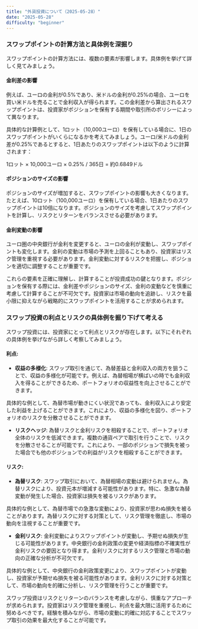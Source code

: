```yaml
---
title: "外貨投資について（2025-05-28）"
date: "2025-05-28"
difficulty: "beginner"
---
```


### **スワップポイントの計算方法と具体例を深掘り**

スワップポイントの計算方法には、複数の要素が影響します。具体例を挙げて詳しく見てみましょう。

#### **金利差の影響**

例えば、ユーロの金利が0.5%であり、米ドルの金利が0.25%の場合、ユーロを買い米ドルを売ることで金利収入が得られます。この金利差から算出されるスワップポイントは、投資家がポジションを保有する期間や取引所のポリシーによって異なります。

具体的な計算例として、1ロット（10,000ユーロ）を保有している場合に、1日のスワップポイントがいくらになるかを考えてみましょう。ユーロ/米ドルの金利差が0.25%であるとすると、1日あたりのスワップポイントは以下のように計算されます：

1ロット × 10,000ユーロ × 0.25% / 365日 = 約0.6849ドル

#### **ポジションのサイズの影響**

ポジションのサイズが増加すると、スワップポイントの影響も大きくなります。たとえば、10ロット（100,000ユーロ）を保有している場合、1日あたりのスワップポイントは10倍になります。ポジションのサイズを考慮してスワップポイントを計算し、リスクとリターンをバランスさせる必要があります。

#### **金利変動の影響**

ユーロ圏の中央銀行が金利を変更すると、ユーロの金利が変動し、スワップポイントも変化します。金利の変動は市場の予測を上回ることもあり、投資家はリスク管理を重視する必要があります。金利変動に対するリスクを把握し、ポジションを適切に調整することが重要です。

これらの要素を正確に理解し、計算することが投資成功の鍵となります。ポジションを保有する際には、金利差やポジションのサイズ、金利の変動などを慎重に考慮して計算することが不可欠です。投資家は市場の動向を追跡し、リスクを最小限に抑えながら戦略的にスワップポイントを活用することが求められます。

### **スワップ投資の利点とリスクの具体例を掘り下げて考える**

スワップ投資には、投資家にとって利点とリスクが存在します。以下にそれぞれの具体例を挙げながら詳しく考察してみましょう。

#### **利点:**

- **収益の多様化**: スワップ取引を通じて、為替差益と金利収入の両方を狙うことで、収益の多様化が可能です。例えば、為替相場が横ばいの時でも金利収入を得ることができるため、ポートフォリオの収益性を向上させることができます。

具体的な例として、為替市場が動きにくい状況であっても、金利収入により安定した利益を上げることができます。これにより、収益の多様化を図り、ポートフォリオのリスクを分散させることができます。

- **リスクヘッジ**: 為替リスクと金利リスクを相殺することで、ポートフォリオ全体のリスクを低減できます。複数の通貨ペアで取引を行うことで、リスクを分散させることが可能です。これにより、一部のポジションで損失を被った場合でも他のポジションでの利益がリスクを相殺することができます。

#### **リスク:**

- **為替リスク**: スワップ取引において、為替相場の変動は避けられません。為替リスクにより、投資元本が増減する可能性があります。特に、急激な為替変動が発生した場合、投資家は損失を被るリスクがあります。

具体的な例として、為替市場での急激な変動により、投資家が思わぬ損失を被ることがあります。為替リスクに対する対策として、リスク管理を徹底し、市場の動向を注視することが重要です。

- **金利リスク**: 金利変動によりスワップポイントが変動し、予期せぬ損失が生じる可能性があります。中央銀行の金利政策の変更や経済指標の不確実性が金利リスクの要因となり得ます。金利リスクに対するリスク管理と市場の動向の正確な分析が不可欠です。

具体的な例として、中央銀行の金利政策変更により、スワップポイントが変動し、投資家が予期せぬ損失を被る可能性があります。金利リスクに対する対策として、市場の動向を的確に分析し、リスク管理を行うことが重要です。

スワップ投資はリスクとリターンのバランスを考慮しながら、慎重なアプローチが求められます。投資家はリスク管理を重視し、利点を最大限に活用するために努めるべきです。経験を積みながら、市場の変動に的確に対応することでスワップ取引の効果を最大化することが可能です。
